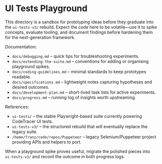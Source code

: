 # UI Tests Playground

This directory is a sandbox for prototyping ideas before they graduate into the `ui-tests-v3/` rebuild. Expect the code here to be volatile—use it to spike concepts, evaluate tooling, and document findings before hardening them for the next-generation framework.

Documentation:

- `docs/debugging.md` – quick tips for troubleshooting experiments.
- `docs/extending-the-suite.md` – conventions for adding or organising playground spikes.
- `docs/coding-guidelines.md` – minimal standards to keep prototypes readable.
- `docs/specifications.md` – lightweight notes capturing hypotheses and desired outcomes.
- `docs/development-plan.md` – short-lived task lists for active experiments.
- `docs/progress.md` – running log of insights worth upstreaming.

References:

- `ui-tests/` – the stable Playwright-based suite currently powering CodeTracer UI tests.
- `ui-tests-v3/` – the structured rebuild that will eventually replace the legacy suite.
- `/home/franz/code/repos/Puppeteer` – legacy Selenium/Puppeteer project providing APIs and helpers to port.

When a playground spike proves useful, migrate the polished pieces into `ui-tests-v3/` and record the outcome in both progress logs.
